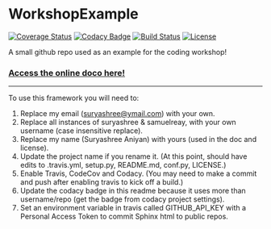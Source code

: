 # WorkshopExample

[![Coverage Status](https://codecov.io/gh/suryashree/WorkshopExample/branch/master/graph/badge.svg)](https://codecov.io/gh/suryashree/WorkshopExample)
[![Codacy Badge](https://api.codacy.com/project/badge/Grade/ea7ca374a79c4321952715a228a454f0)](https://www.codacy.com/app/samuelreay/WorkshopExample?utm_source=github.com&amp;utm_medium=referral&amp;utm_content=suryashree/WorkshopExample&amp;utm_campaign=Badge_Grade)
[![Build Status](https://img.shields.io/travis/suryashree/WorkshopExample.svg)](https://travis-ci.org/suryashree/WorkshopExample)
[![License](http://img.shields.io/badge/license-MIT-blue.svg?style=flat)](https://github.com/suryashree/blob/master/LICENSE)

A small github repo used as an example for the coding workshop!

### [Access the online doco here!](http://suryashree.github.io/WorkshopExample)

-----------

To use this framework you will need to:


1. Replace my email (suryashree@ymail.com) with your own.
2. Replace all instances of suryashree & samuelreay, with your own username (case insensitive replace).
3. Replace my name (Suryashree Aniyan) with yours (used in the doc and license).
3. Update the project name if you rename it. (At this point, should have edits to .travis.yml, setup.py, README.md, conf.py, LICENSE.)
4. Enable Travis, CodeCov and Codacy. (You may need to make a commit and push after enabling travis to kick off a build.)
5. Update the codacy badge in this readme because it uses more than username/repo (get the badge from codacy project settings).
6. Set an environment variable in travis called GITHUB_API_KEY with a Personal Access Token to commit Sphinx html to public repos.